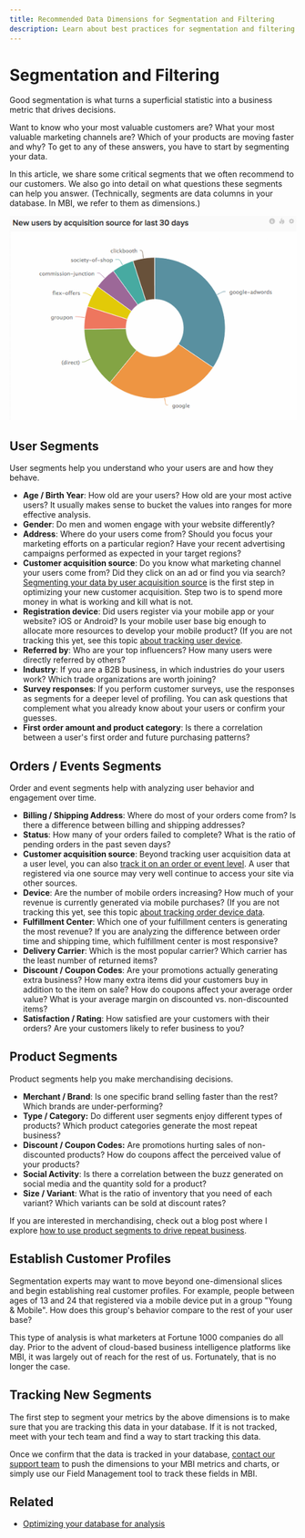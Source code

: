 ```yaml
---
title: Recommended Data Dimensions for Segmentation and Filtering
description: Learn about best practices for segmentation and filtering. 
---
```

# Segmentation and Filtering

Good segmentation is what turns a superficial statistic into a business metric that drives decisions.

Want to know who your most valuable customers are? What your most valuable marketing channels are? Which of your products are moving faster and why? To get to any of these answers, you have to start by segmenting your data.

In this article, we share some critical segments that we often recommend to our customers. We also go into detail on what questions these segments can help you answer. (Technically, segments are data columns in your database. In MBI, we refer to them as dimensions.)

![](../../mbi/assets/2014-07-29_1103.png)


## User Segments

User segments help you understand who your users are and how they behave.

* **Age / Birth Year**\: How old are your users? How old are your most active users? It usually makes sense to bucket the values into ranges for more effective analysis.
* **Gender**\: Do men and women engage with your website differently?
* **Address**\: Where do your users come from? Should you focus your marketing efforts on a particular region? Have your recent advertising campaigns performed as expected in your target regions?
* **Customer acquisition source**\: Do you know what marketing channel your users come from? Did they click on an ad or find you via search? [Segmenting your data by user acquisition source](../data-analyst/analysis/google-track-user-acq.md) is the first step in optimizing your new customer acquisition. Step two is to spend more money in what is working and kill what is not.
* **Registration device**\: Did users register via your mobile app or your website? iOS or Android? Is your mobile user base big enough to allocate more resources to develop your mobile product? (If you are not tracking this yet, see this topic [about tracking user device](../data-analyst/analysis/track-usr-dev-browser.md).
* **Referred by**\: Who are your top influencers? How many users were directly referred by others?
* **Industry**\: If you are a B2B business, in which industries do your users work? Which trade organizations are worth joining?
* **Survey responses**\: If you perform customer surveys, use the responses as segments for a deeper level of profiling. You can ask questions that complement what you already know about your users or confirm your guesses.
* **First order amount and product category**\: Is there a correlation between a user's first order and future purchasing patterns?

## Orders / Events Segments

Order and event segments help with analyzing user behavior and engagement over time.

* **Billing / Shipping Address**: Where do most of your orders come from? Is there a difference between billing and shipping addresses?
* **Status**: How many of your orders failed to complete? What is the ratio of pending orders in the past seven days?
* **Customer acquisition source**: Beyond tracking user acquisition data at a user level, you can also [track it on an order or event level](../data-analyst/analysis/google-track-user-acq.md). A user that registered via one source may very well continue to access your site via other sources.
* **Device**: Are the number of mobile orders increasing? How much of your revenue is currently generated via mobile purchases? (If you are not tracking this yet, see this topic [about tracking order device data](../data-analyst/analysis/track-usr-dev-browser.md).
* **Fulfillment Center**: Which one of your fulfillment centers is generating the most revenue? If you are analyzing the difference between order time and shipping time, which fulfillment center is most responsive?
* **Delivery Carrier**: Which is the most popular carrier? Which carrier has the least number of returned items?
* **Discount / Coupon Codes**: Are your promotions actually generating extra business? How many extra items did your customers buy in addition to the item on sale? How do coupons affect your average order value? What is your average margin on discounted vs. non-discounted items?
* **Satisfaction / Rating**: How satisfied are your customers with their orders? Are your customers likely to refer business to you?

## Product Segments

Product segments help you make merchandising decisions.

* **Merchant / Brand**\: Is one specific brand selling faster than the rest? Which brands are under-performing?
* **Type / Category:** Do different user segments enjoy different types of products? Which product categories generate the most repeat business?
* **Discount / Coupon Codes:** Are promotions hurting sales of non-discounted products? How do coupons affect the perceived value of your products?
* **Social Activity**\: Is there a correlation between the buzz generated on social media and the quantity sold for a product?
* **Size / Variant**\: What is the ratio of inventory that you need of each variant? Which variants can be sold at discount rates?

If you are interested in merchandising, check out a blog post where I explore [how to use product segments to drive repeat business](../data-analyst/analysis/most-value-source-channel.md).

## Establish Customer Profiles

Segmentation experts may want to move beyond one-dimensional slices and begin establishing real customer profiles. For example, people between ages of 13 and 24 that registered via a mobile device put in a group "Young &amp; Mobile". How does this group's behavior compare to the rest of your user base?

This type of analysis is what marketers at Fortune 1000 companies do all day. Prior to the advent of cloud-based business intelligence platforms like MBI, it was largely out of reach for the rest of us. Fortunately, that is no longer the case.

## Tracking New Segments

The first step to segment your metrics by the above dimensions is to make sure that you are tracking this data in your database. If it is not tracked, meet with your tech team and find a way to start tracking this data.

Once we confirm that the data is tracked in your database, [contact our support team](../getting-started/support.md) to push the dimensions to your MBI metrics and charts, or simply use our Field Management tool to track these fields in MBI.

## Related

* [Optimizing your database for analysis](../best-practices/opt-db-analysis.md)
